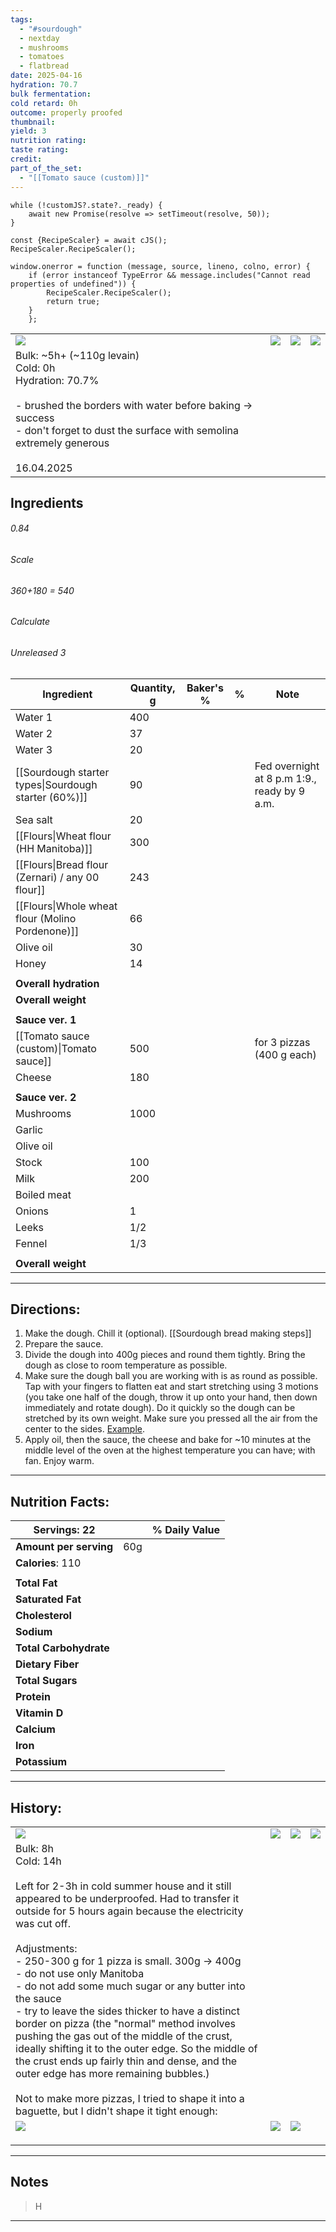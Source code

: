 ```yaml
---
tags:
  - "#sourdough"
  - nextday
  - mushrooms
  - tomatoes
  - flatbread
date: 2025-04-16
hydration: 70.7
bulk fermentation: 
cold retard: 0h
outcome: properly proofed
thumbnail: 
yield: 3
nutrition rating: 
taste rating: 
credit: 
part_of_the_set:
  - "[[Tomato sauce (custom)]]"
---
```

```dataviewjs
while (!customJS?.state?._ready) { 
	await new Promise(resolve => setTimeout(resolve, 50)); 
} 

const {RecipeScaler} = await cJS();
RecipeScaler.RecipeScaler();

window.onerror = function (message, source, lineno, colno, error) {
	if (error instanceof TypeError && message.includes("Cannot read properties of undefined")) {
		RecipeScaler.RecipeScaler();
		return true;
	}
    };
```

|                                                                                                                                                                                                                                     |                                                                                                                                                                                                                                     |                                                                                                                                                                                                                                      |                                                                                                                                                                                                                                      |
| ----------------------------------------------------------------------------------------------------------------------------------------------------------------------------------------------------------------------------------- | ----------------------------------------------------------------------------------------------------------------------------------------------------------------------------------------------------------------------------------- | ------------------------------------------------------------------------------------------------------------------------------------------------------------------------------------------------------------------------------------ | ------------------------------------------------------------------------------------------------------------------------------------------------------------------------------------------------------------------------------------ |
| ![](https://lh3.googleusercontent.com/pw/AP1GczNocPXsTVtO7cGjPsm7nYmUkAMTGZe0eayjBu5AHm820gpcPBvI_D93Kao29hvWWWXz0Nz5zToONdfe3i2L8X1DuexItwQ10VT16GAuxrTKZlCB31ZC2j-OueLBr3Ce5GMXke8CgpNgZRcOebTW9X3-=w677-h903-s-no-gm?authuser=0) | ![](https://lh3.googleusercontent.com/pw/AP1GczOLnY_AJrkNBbxwH9Dk9k5YaCWhtZCm4lBh2Iuf0zSA3VV3spil7G3z3Sy-MahPiVSNGztXd50wTMqNyb5YnHFEFGWl4y5hvNP-j888TIEkWJJod0qmpoq_VNeyw-X3Ez_jDv5pllk6J3eYnstTGYRh=w677-h903-s-no-gm?authuser=0) | ![](https://lh3.googleusercontent.com/pw/AP1GczMMjk_V9ue7S0LBVUpjVhpxE_zHUQWd4SbUyaGo8Tr2bMcYOZPA6kzoWGHSUakH_WvuzA_Tf1FCbiaHqAZzqGEFoGksge1cMx6oYtHaN3J7sjS0s7hBvciIHzgKOICldM9zIMUHCglQhj-Iip0V3sKc=w1204-h903-s-no-gm?authuser=0) | ![](https://lh3.googleusercontent.com/pw/AP1GczPmXSheOHrAdB4aUrnP2Oa-XiYbBy1iPmAC5JJLPLhpWPz72iDcTit9qRUA9IPiitb3ZY1BJi01P2sOMMuwSO663CG_sXVRXWsfYcNarpkOjbNdWzoHJBdbPr-PSJ2QOFUiQSBaNPBejvbCLAL5mne2=w1204-h903-s-no-gm?authuser=0) |
| Bulk: ~5h+ (~110g levain) <br>Cold: 0h<br>Hydration: 70.7%<br><br>- brushed the borders with water before baking -> success<br>- don't forget to dust the surface with semolina extremely generous<br><br>16.04.2025                |                                                                                                                                                                                                                                     |                                                                                                                                                                                                                                      |                                                                                                                                                                                                                                      |



## Ingredients

###### 0.84
###### Scale
###### 360+180 = 540
###### Calculate
###### Unreleased 3

| Ingredient                                           | Quantity, g | Baker's % | %   | Note                                         |
| ---------------------------------------------------- | ----------- | --------- | --- | -------------------------------------------- |
| Water 1                                              | 400         |           |     |                                              |
| Water 2                                              | 37          |           |     |                                              |
| Water 3                                              | 20          |           |     |                                              |
| [[Sourdough starter types\|Sourdough starter (60%)]] | 90          |           |     | Fed overnight at 8 p.m 1:9., ready by 9 a.m. |
| Sea salt                                             | 20          |           |     |                                              |
| [[Flours\|Wheat flour (HH Manitoba)]]                | 300         |           |     |                                              |
| [[Flours\|Bread flour (Zernari) / any 00 flour]]     | 243         |           |     |                                              |
| [[Flours\|Whole wheat flour (Molino Pordenone)]]     | 66          |           |     |                                              |
| Olive oil                                            | 30          |           |     |                                              |
| Honey                                                | 14          |           |     |                                              |
|                                                      |             |           |     |                                              |
| **Overall hydration**                                |             |           |     |                                              |
| **Overall weight**                                   |             |           |     |                                              |
|                                                      |             |           |     |                                              |
| **Sauce ver. 1**                                     |             |           |     |                                              |
| [[Tomato sauce (custom)\|Tomato sauce]]              | 500         |           |     | for 3 pizzas (400 g each)                    |
| Cheese                                               | 180         |           |     |                                              |
|                                                      |             |           |     |                                              |
| **Sauce ver. 2**                                     |             |           |     |                                              |
| Mushrooms                                            | 1000        |           |     |                                              |
| Garlic                                               |             |           |     |                                              |
| Olive oil                                            |             |           |     |                                              |
| Stock                                                | 100         |           |     |                                              |
| Milk                                                 | 200         |           |     |                                              |
| Boiled meat                                          |             |           |     |                                              |
| Onions                                               | 1           |           |     |                                              |
| Leeks                                                | 1/2         |           |     |                                              |
| Fennel                                               | 1/3         |           |     |                                              |
|                                                      |             |           |     |                                              |
| **Overall weight**                                   |             |           |     |                                              |





---
## Directions:

1. Make the dough. Chill it (optional). [[Sourdough bread making steps]]
2. Prepare the sauce.
3. Divide the dough into 400g pieces and round them tightly. Bring the dough as close to room temperature as possible.
4. Make sure the dough ball you are working with is as round as possible. Tap with your fingers to flatten eat and start stretching using 3 motions (you take one half of the dough, throw it up onto your hand, then down immediately and rotate dough). Do it quickly so the dough can be stretched by its own weight. Make sure you pressed all the air from the center to the sides. [Example](https://www.youtube.com/watch?v=xzbW8CZx538).
5. Apply oil, then the sauce, the cheese and bake for ~10 minutes at the middle level of the oven at the highest temperature you can have; with fan. Enjoy warm.


---
## Nutrition Facts:

| **Servings:** 22       |       | % Daily Value |
| ---------------------- | ----- | ------------- |
| **Amount per serving** | 60g   |               |
| **Calories**: 110      |       |               |
|                        |       |               |
| **Total Fat**          |       |               |
| **Saturated Fat**      |       |               |
| **Cholesterol**        |       |               |
| **Sodium**             |       |               |
| **Total Carbohydrate** |       |               |
| **Dietary Fiber**      |       |               |
| **Total Sugars**       |       |               |
| **Protein**            |       |               |
| **Vitamin D**          |       |               |
| **Calcium**            |       |               |
| **Iron**               |       |               |
| **Potassium**          |       |               |

---
## History:

|                                                                                                                                                                                                                                                                                                                                                                                                                                                                                                                                                                                                                                                                                                                                                                              |                                                                                                                                                                                                                                      |                                                                                                                                                                                                                                      |                                                                                                                                                                                                                                      |
| ---------------------------------------------------------------------------------------------------------------------------------------------------------------------------------------------------------------------------------------------------------------------------------------------------------------------------------------------------------------------------------------------------------------------------------------------------------------------------------------------------------------------------------------------------------------------------------------------------------------------------------------------------------------------------------------------------------------------------------------------------------------------------- | ------------------------------------------------------------------------------------------------------------------------------------------------------------------------------------------------------------------------------------ | ------------------------------------------------------------------------------------------------------------------------------------------------------------------------------------------------------------------------------------ | ------------------------------------------------------------------------------------------------------------------------------------------------------------------------------------------------------------------------------------ |
| ![](https://lh3.googleusercontent.com/pw/AP1GczNogGyrUXz7vi7ovr0K_QyhgBHC3sIO9QtOaqZFYHweMQ3o2P7ce1H3B4FQpvjaRGank17QWFz3OwHiMLf6R4zRjmYunhnraByN2NhpBYiXCLFQ4xa7SOM77VhdkEe9I6AakUGpgrelCxWPplzPBGjq=w930-h679-s-no-gm?authuser=0)                                                                                                                                                                                                                                                                                                                                                                                                                                                                                                                                          | ![](https://lh3.googleusercontent.com/pw/AP1GczPobk80z6PZLidGCDMVwnWCU_rtEYXtYtkjKae59eNLTuqtdhpR3fE0OcwypZdV-N1YLTf3ZRZUk2x3Z1k7m_K--BwWlFPn91nWnrnHMJaB1o6y4yHrYHmNK3MrZQJlfwOsISRyIRWKLF8mdFmCN-_b=w1145-h858-s-no-gm?authuser=0) | ![](https://lh3.googleusercontent.com/pw/AP1GczOITjxgv87bg_Kv0lGZdtj3UrNajZ3qKaBGPq675w6oKkHOZyX0VLqtubE8o6ch-aP1AjifwoIvep8zJl8R9BgYNZF-n_fGoqVyzJDLqJvLO7cisXA-g1XwgROnY0oKSX6GT_A-wm5715aK70C0Ggwd=w1145-h858-s-no-gm?authuser=0) | ![](https://lh3.googleusercontent.com/pw/AP1GczPyj-ZTy2iYE8MVfnWPf348NfVglRo2fFU-K4kMkvk0bkSjNlceZRLY1Ljy-Y94Kow3HSvPrp1ZIXLorHTBxDHbCjpzT8kScAL2v9arE60pCPRaT2VeSq3TcZUhu1MsJS7Q09spcoXsAFpm6kDIPy4Y=w1145-h858-s-no-gm?authuser=0) |
| Bulk: 8h<br>Cold: 14h<br><br>Left for 2-3h in cold summer house and it still appeared to be underproofed. Had to transfer it outside for 5 hours again because the electricity was cut off.<br><br>Adjustments: <br>- 250-300 g for 1 pizza is small. 300g -> 400g<br>- do not use only Manitoba<br>- do not add some much sugar or any butter into the sauce<br>- try to leave the sides thicker to have a distinct border on pizza (the "normal" method involves pushing the gas out of the middle of the crust, ideally shifting it to the outer edge. So the middle of the crust ends up fairly thin and dense, and the outer edge has more remaining bubbles.)<br><br>Not to make more pizzas, I tried to shape it into a baguette, but I didn't shape it tight enough: |                                                                                                                                                                                                                                      |                                                                                                                                                                                                                                      |                                                                                                                                                                                                                                      |
| ![](https://lh3.googleusercontent.com/pw/AP1GczMcNjc5xwWyExLkhQDDDyaDkkai0M0I27vFkEDv_vCTjXCP9Rc_iNsA6r5jgErIEKbVJbMSA0rOPSdC351U8oQbNyqqQfYh9U_LFATf5peh3GF6XFXJ1PytSr77Y8Fwh1QE6cBrq8logWciNt04wQtK=w1145-h858-s-no-gm?authuser=0)                                                                                                                                                                                                                                                                                                                                                                                                                                                                                                                                         | ![](https://lh3.googleusercontent.com/pw/AP1GczOScnEwhKz8KauDpSQ2jl14FE0IIaS9e2iA7L7MfJyrWFBCfqgCGCqL21fa3IYGx49E8liJPPcb87IE7-ugMuMVBx8buCmkLDg6LNGFNzUsVbWBQUutESO5Rh4IEEJYZN2AHdkEGt7on78NDPiqQOf2=w1280-h841-s-no-gm?authuser=0) | ![](https://lh3.googleusercontent.com/pw/AP1GczMco49NMKoAKmAgXsFmi4JtUVl7R8u8z2aHGuUowhFwvQR_xHFgkCoO4Idqq5Y50sruUZIyiQYSUVSwbxVp_522N6e-FRc-Ezs24YN6K489IxmkFvIBoTnAzktwMOFKnPEe-WCTRGMwH5nC4vuUclwU=w1183-h831-s-no-gm?authuser=0) |                                                                                                                                                                                                                                      |
|                                                                                                                                                                                                                                                                                                                                                                                                                                                                                                                                                                                                                                                                                                                                                                              |                                                                                                                                                                                                                                      |                                                                                                                                                                                                                                      |                                                                                                                                                                                                                                      |
|                                                                                                                                                                                                                                                                                                                                                                                                                                                                                                                                                                                                                                                                                                                                                                              |                                                                                                                                                                                                                                      |                                                                                                                                                                                                                                      |                                                                                                                                                                                                                                      |
|                                                                                                                                                                                                                                                                                                                                                                                                                                                                                                                                                                                                                                                                                                                                                                              |                                                                                                                                                                                                                                      |                                                                                                                                                                                                                                      |                                                                                                                                                                                                                                      |

---
## Notes

> H

---



